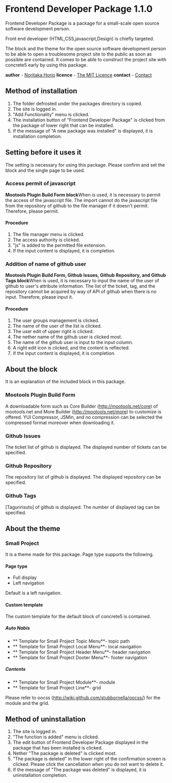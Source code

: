 Frontend Developer Package 1.1.0
=================================

Frontend Developer Package is a package for a small-scale open source software development person.

Front end developer (HTML,CSS,javascript,Design) is chiefly targeted.

The block and the theme for the open source software development person to be able to open a troublesome project site to the public as soon as possible are contained. 
It comes to be able to construct the project site with concrete5 early by using this package.

**author** - [Noritaka Horio](http://sharedhat.com)
**licence** - [The MIT Licence](http://www.opensource.org/licenses/mit-license.php)
**contact** - [Contact](mailto:holy.shared.design@gmail.com)


Method of installation
--------------------------------

1. The folder defrosted under the packages directory is copied. 
2. The site is logged in. 
3. "Add Functionality" menu is clicked. 
4. The installation button of "Frontend Developer Package" is clicked from the package of lower right that can be installed. 
5. If the message of "A new package was installed" is displayed, it is installation completion. 


Setting before it uses it
--------------------------------

The setting is necessary for using this package. 
Please confirm and set the block and the single page to be used. 

### Access permit of javascript

**Mootools Plugin Build Form block**When is used, it is necessary to permit the access of the javascript file.
The import cannot do the javascript file from the repository of github to the file manager if it doesn't permit.
Therefore, please permit.

#### Procedure

1. The file manager menu is clicked. 
2. The access authority is clicked. 
3. "js" is added to the permitted file extension. 
4. If the input content is displayed, it is completion. 



### Addition of name of github user

**Mootools Plugin Build Form, Github Issues, Github Repository, and Github Tags block**When is used, 
it is necessary to input the name of the user of github to user's attribute information. 
The list of the ticket, tag, and the repository cannot be acquired by way of API of github when there is no input. 
Therefore, please input it. 

#### Procedure

1. The user groups management is clicked. 
2. The name of the user of the list is clicked. 
3. The user edit of upper right is clicked. 
4. The nether name of the github user is clicked most. 
5. The name of the github user is input to the input column. 
6. A right edit icon is clicked, and the content is reflected. 
7. If the input content is displayed, it is completion. 


About the block
--------------------------------

It is an explanation of the included block in this package. 

### Mootools Plugin Build Form
A downloadable form such as Core Builder (http://mootools.net/core) of mootools.net and More Builder (http://mootools.net/more) to customize is offered. 
YUI Compressor, JSMin, and no compression can be selected the compressed format moreover when downloading it. 

### Github Issues
The ticket list of github is displayed. 
The displayed number of tickets can be specified. 

### Github Repository
The repository list of github is displayed. 
The displayed repository can be specified. 

### Github Tags
[Taguririsuto] of github is displayed. 
The number of displayed tag can be specified. 


About the theme
--------------------------------

### Small Project

It is a theme made for this package. 
Page type supports the following. 

#### Page type

* Full display
* Left navigation

Default is a left navigation. 

#### Custom template

The custom template for the default block of concrete5 is contained. 

##### Auto Nabis

* ** Template for Small Project Topic Menu**- topic path
* ** Template for Small Project Local Menu**- local navigation
* ** Template for Small Project Header Menu**- header navigation
* ** Template for Small Project Dooter Menu**- footer navigation

##### Contents

* ** Template for Small Project Module**- module
* ** Template for Small Project Line**- grid

Please refer to oocss (http://wiki.github.com/stubbornella/oocss/) for the module and the grid. 



Method of uninstallation
--------------------------------

1. The site is logged in. 
2. "The function is added" menu is clicked. 
3. The edit button of Frontend Developer Package displayed in the package that has been installed is clicked. 
4. Nether "The package is deleted" is clicked most. 
5. "The package is deleted" in the lower right of the confirmation screen is clicked. Please click the cancellation when you do not want to delete it. 
6. If the message of "The package was deleted" is displayed, it is uninstallation completion. 